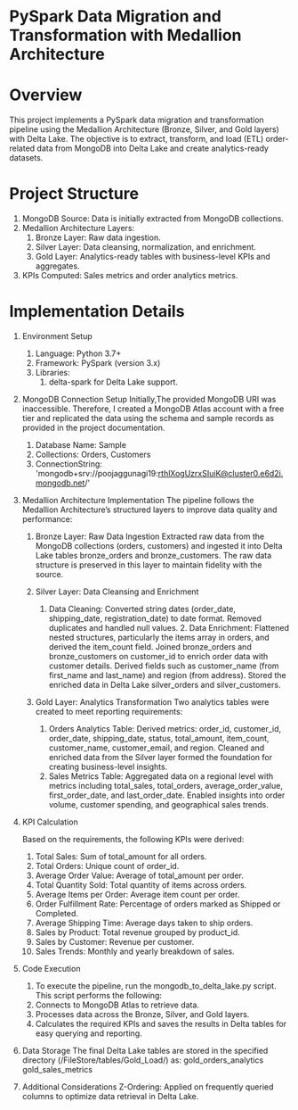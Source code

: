 # PySpark Data Migration and Transformation with Medallion Architecture


# Overview
This project implements a PySpark data migration and transformation pipeline using the Medallion Architecture (Bronze, Silver, and Gold layers) with Delta Lake. The objective is to extract, transform, and load (ETL) order-related data from MongoDB into Delta Lake and create analytics-ready datasets.

# Project Structure
1. MongoDB Source:
	Data is initially extracted from MongoDB collections.
4. Medallion Architecture Layers:
	1. Bronze Layer: Raw data ingestion.
	2. Silver Layer: Data cleansing, normalization, and enrichment.
	3. Gold Layer: Analytics-ready tables with business-level KPIs and aggregates.
5. KPIs Computed: 
	Sales metrics and order analytics metrics.

# Implementation Details
1. Environment Setup
  	1. Language: Python 3.7+
  	2. Framework: PySpark (version 3.x)
   3. Libraries:
      1.	delta-spark for Delta Lake support.
2. MongoDB Connection Setup
Initially,The provided MongoDB URI was inaccessible. Therefore, I created a MongoDB Atlas account with a free tier and replicated the data using the schema and sample records as provided in the project documentation.
	1.	Database Name: Sample
	2.	Collections: Orders, Customers
	 3.	ConnectionString: 'mongodb+srv://poojaggunagi19:rthlXogUzrxSIuiK@cluster0.e6d2i.mongodb.net/'
4. Medallion Architecture Implementation
The pipeline follows the Medallion Architecture’s structured layers to improve data quality and performance:

	1.	Bronze Layer: Raw Data Ingestion
			Extracted raw data from the MongoDB collections (orders, customers) and ingested it into Delta Lake tables bronze_orders and bronze_customers.
			The raw data structure is preserved in this layer to maintain fidelity with the source.
	2.	Silver Layer: Data Cleansing and Enrichment
		1. Data Cleaning:
     			Converted string dates (order_date, shipping_date, registration_date) to date format.
     			Removed duplicates and handled null values.
     		2.	Data Enrichment:
			Flattened nested structures, particularly the items array in orders, and derived the item_count field.
			Joined bronze_orders and bronze_customers on customer_id to enrich order data with customer details.
			Derived fields such as customer_name (from first_name and last_name) and region (from address).
			Stored the enriched data in Delta Lake silver_orders and silver_customers.
    3.	Gold Layer: Analytics Transformation
			Two analytics tables were created to meet reporting requirements:

		1. Orders Analytics Table:
			Derived metrics: order_id, customer_id, order_date, shipping_date, status, total_amount, item_count, customer_name, customer_email, and region.
			Cleaned and enriched data from the Silver layer formed the foundation for creating business-level insights.
		2. Sales Metrics Table:
			Aggregated data on a regional level with metrics including total_sales, total_orders, average_order_value, first_order_date, and last_order_date.
			Enabled insights into order volume, customer spending, and geographical sales trends.
4. KPI Calculation

	Based on the requirements, the following KPIs were derived:

	1. Total Sales: Sum of total_amount for all orders.
	2. Total Orders: Unique count of order_id.
	3. Average Order Value: Average of total_amount per order.
	4. Total Quantity Sold: Total quantity of items across orders.
	5. Average Items per Order: Average item count per order.
	6. Order Fulfillment Rate: Percentage of orders marked as Shipped or Completed.
	7. Average Shipping Time: Average days taken to ship orders.
	8. Sales by Product: Total revenue grouped by product_id.
	9. Sales by Customer: Revenue per customer.
	10. Sales Trends: Monthly and yearly breakdown of sales.
5.	Code Execution
    1. To execute the pipeline, run the mongodb_to_delta_lake.py script. This script performs the following:
    2. Connects to MongoDB Atlas to retrieve data.
    3. Processes data across the Bronze, Silver, and Gold layers.
    4. Calculates the required KPIs and saves the results in Delta tables for easy querying and reporting.
6.	Data Storage
	The final Delta Lake tables are stored in the specified directory (/FileStore/tables/Gold_Load/) as:
	gold_orders_analytics
	gold_sales_metrics
8. Additional Considerations
	Z-Ordering: Applied on frequently queried columns to optimize data retrieval in Delta Lake.
